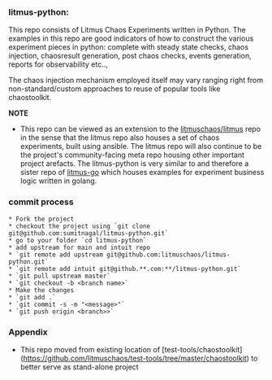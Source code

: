 ### litmus-python:

This repo consists of Litmus Chaos Experiments written in Python. The examples in this repo are good indicators
of how to construct the various experiment pieces in python: complete with steady state checks, chaos injection,
chaosresult generation, post chaos checks, events generation, reports for observability etc..,

The chaos injection mechanism employed itself may vary ranging right from non-standard/custom approaches to reuse of
popular tools like chaostoolkit.

**NOTE**

- This repo can be viewed as an extension to the [litmuschaos/litmus](https://github.com/litmuschaos/litmus) repo
  in the sense that the litmus repo also houses a set of chaos experiments, built using ansible. The litmus repo
  will also continue to be the project's community-facing meta repo housing other important project arefacts.
  The litmus-python is very similar to and therefore a sister repo of [litmus-go](https://github.com/litmuschaos/litmus-go)
  which houses examples for experiment business logic written in golang.

### commit process
    * Fork the project
    * checkout the project using `git clone git@github.com:sumitnagal/litmus-python.git`
    * go to your folder `cd litmus-python`
    * add upstream for main and intuit repo
    * `git remote add upstream git@github.com:litmuschaos/litmus-python.git`
    * `git remote add intuit git@github.**.com:**/litmus-python.git`
    * `git pull upstream master`
    * `git checkout -b <branch name>`
    * Make the changes
    * `git add .`
    * `git commit -s -m "<message>"`
    * `git push origin <branch>>`

### Appendix
- This repo moved from existing location of [test-tools/chaostoolkit] (https://github.com/litmuschaos/test-tools/tree/master/chaostoolkit) to better serve as stand-alone project
